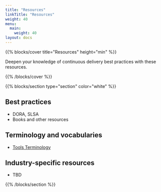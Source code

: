 ```yaml
---
title: "Resources"
linkTitle: "Resources"
weight: 40
menu:
  main:
    weight: 40
layout: docs
---
```


{{% blocks/cover title="Resources" height="min" %}}

Deepen your knowledge of continuous delivery best practices with these
resources.

{{% /blocks/cover %}}

{{% blocks/section type="section" color="white" %}}

## Best practices

- DORA, SLSA
- Books and other resources

## Terminology and vocabularies

- [Tools Terminology](./tools-terminology)

## Industry-specific resources

- TBD

{{% /blocks/section %}}
